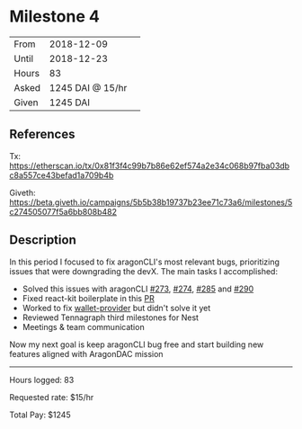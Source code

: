 # Milestone 4

| | | |
|-|-|-|
| From  | 2018-12-09 |
| Until | 2018-12-23 |
| Hours | 83 |
| Asked | 1245 DAI @ 15/hr |
| Given | 1245 DAI |

## References

Tx: <https://etherscan.io/tx/0x81f3f4c99b7b86e62ef574a2e34c068b97fba03dbc8a557ce43befad1a709b4b>

Giveth: <https://beta.giveth.io/campaigns/5b5b38b19737b23ee71c73a6/milestones/5c274505077f5a6bb808b482>

## Description

In this period I focused to fix aragonCLI's most relevant bugs, prioritizing issues that were downgrading the devX. The main tasks I accomplished:

- Solved this issues with aragonCLI [#273](https://github.com/aragon/aragon-cli/issues/273), [#274](https://github.com/aragon/aragon-cli/issues/274), [#285](https://github.com/aragon/aragon-cli/issues/285) and [#290](https://github.com/aragon/aragon-cli/issues/290)
- Fixed react-kit boilerplate in this [PR](https://github.com/aragon/aragon-react-kit-boilerplate/pull/21)
- Worked to fix [wallet-provider](https://github.com/jvluso/aragon.js/tree/wallet-provider-2/packages/aragon-wallet-provider) but didn't solve it yet
- Reviewed Tennagraph third milestones for Nest
- Meetings & team communication

Now my next goal is keep aragonCLI bug free and start building new features aligned with AragonDAC mission

---

Hours logged: 83

Requested rate: $15/hr

Total Pay: $1245
